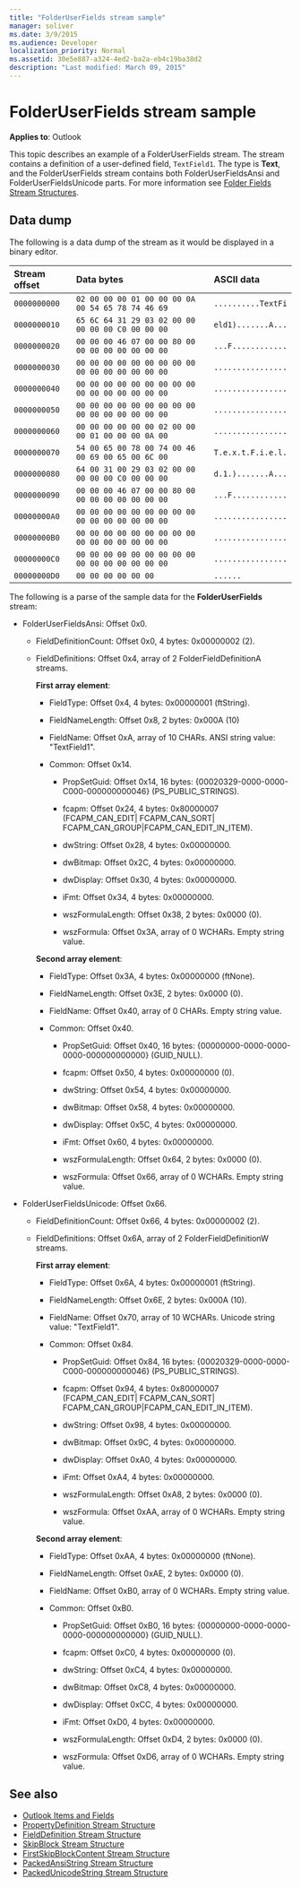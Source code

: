 ```yaml
---
title: "FolderUserFields stream sample"
manager: soliver
ms.date: 3/9/2015
ms.audience: Developer
localization_priority: Normal
ms.assetid: 30e5e887-a324-4ed2-ba2a-eb4c19ba38d2
description: "Last modified: March 09, 2015"
---
```


# FolderUserFields stream sample

**Applies to**: Outlook 
  
This topic describes an example of a FolderUserFields stream. The stream contains a definition of a user-defined field,  `TextField1`. The type is **Text**, and the FolderUserFields stream contains both FolderUserFieldsAnsi and FolderUserFieldsUnicode parts. For more information see [Folder Fields Stream Structures](folder-fields-stream-structures.md).
  
## Data dump

The following is a data dump of the stream as it would be displayed in a binary editor.
  
|Stream offset|Data bytes|ASCII data|
|:-----|:-----|:-----|
| `0000000000` <br/> | `02 00 00 00 01 00 00 00 0A 00 54 65 78 74 46 69` <br/> | `..........TextFi` <br/> |
| `0000000010` <br/> | `65 6C 64 31 29 03 02 00 00 00 00 00 C0 00 00 00` <br/> | `eld1).......A...` <br/> |
| `0000000020` <br/> | `00 00 00 46 07 00 00 80 00 00 00 00 00 00 00 00` <br/> | `...F............` <br/> |
| `0000000030` <br/> | `00 00 00 00 00 00 00 00 00 00 00 00 00 00 00 00` <br/> | `................` <br/> |
| `0000000040` <br/> | `00 00 00 00 00 00 00 00 00 00 00 00 00 00 00 00` <br/> | `................` <br/> |
| `0000000050` <br/> | `00 00 00 00 00 00 00 00 00 00 00 00 00 00 00 00` <br/> | `................` <br/> |
| `0000000060` <br/> | `00 00 00 00 00 00 02 00 00 00 01 00 00 00 0A 00` <br/> | `................` <br/> |
| `0000000070` <br/> | `54 00 65 00 78 00 74 00 46 00 69 00 65 00 6C 00` <br/> | `T.e.x.t.F.i.e.l.` <br/> |
| `0000000080` <br/> | `64 00 31 00 29 03 02 00 00 00 00 00 C0 00 00 00` <br/> | `d.1.).......A...` <br/> |
| `0000000090` <br/> | `00 00 00 46 07 00 00 80 00 00 00 00 00 00 00 00` <br/> | `...F............` <br/> |
| `00000000A0` <br/> | `00 00 00 00 00 00 00 00 00 00 00 00 00 00 00 00` <br/> | `................` <br/> |
| `00000000B0` <br/> | `00 00 00 00 00 00 00 00 00 00 00 00 00 00 00 00` <br/> | `................` <br/> |
| `00000000C0` <br/> | `00 00 00 00 00 00 00 00 00 00 00 00 00 00 00 00` <br/> | `................` <br/> |
| `00000000D0` <br/> | `00 00 00 00 00 00` <br/> | `......` <br/> |
   

The following is a parse of the sample data for the **FolderUserFields** stream:
  
- FolderUserFieldsAnsi: Offset 0x0.
    
  - FieldDefinitionCount: Offset 0x0, 4 bytes: 0x00000002 (2).
    
  - FieldDefinitions: Offset 0x4, array of 2 FolderFieldDefinitionA streams.
    
    **First array element**:
    
    - FieldType: Offset 0x4, 4 bytes: 0x00000001 (ftString).
      
    - FieldNameLength: Offset 0x8, 2 bytes: 0x000A (10)
      
    - FieldName: Offset 0xA, array of 10 CHARs. ANSI string value: "TextField1".
      
    - Common: Offset 0x14.
    
      - PropSetGuid: Offset 0x14, 16 bytes: {00020329-0000-0000-C000-000000000046} (PS_PUBLIC_STRINGS).
        
      - fcapm: Offset 0x24, 4 bytes: 0x80000007 (FCAPM_CAN_EDIT| FCAPM_CAN_SORT| FCAPM_CAN_GROUP|FCAPM_CAN_EDIT_IN_ITEM).
        
      - dwString: Offset 0x28, 4 bytes: 0x00000000.
        
      - dwBitmap: Offset 0x2C, 4 bytes: 0x00000000.
        
      - dwDisplay: Offset 0x30, 4 bytes: 0x00000000.
        
      - iFmt: Offset 0x34, 4 bytes: 0x00000000.
        
      - wszFormulaLength: Offset 0x38, 2 bytes: 0x0000 (0).
        
      - wszFormula: Offset 0x3A, array of 0 WCHARs. Empty string value.
    
    **Second array element**:
    
    - FieldType: Offset 0x3A, 4 bytes: 0x00000000 (ftNone).
      
    - FieldNameLength: Offset 0x3E, 2 bytes: 0x0000 (0).
      
    - FieldName: Offset 0x40, array of 0 CHARs. Empty string value.
      
    - Common: Offset 0x40.
    
      - PropSetGuid: Offset 0x40, 16 bytes: {00000000-0000-0000-0000-000000000000} (GUID_NULL).
        
      - fcapm: Offset 0x50, 4 bytes: 0x00000000 (0).
        
      - dwString: Offset 0x54, 4 bytes: 0x00000000.
        
      - dwBitmap: Offset 0x58, 4 bytes: 0x00000000.
        
      - dwDisplay: Offset 0x5C, 4 bytes: 0x00000000.
        
      - iFmt: Offset 0x60, 4 bytes: 0x00000000.
        
      - wszFormulaLength: Offset 0x64, 2 bytes: 0x0000 (0).
        
      - wszFormula: Offset 0x66, array of 0 WCHARs. Empty string value.
    
- FolderUserFieldsUnicode: Offset 0x66.
    
  - FieldDefinitionCount: Offset 0x66, 4 bytes: 0x00000002 (2).
    
  - FieldDefinitions: Offset 0x6A, array of 2 FolderFieldDefinitionW streams.
    
    **First array element**:
    
    - FieldType: Offset 0x6A, 4 bytes: 0x00000001 (ftString).
      
    - FieldNameLength: Offset 0x6E, 2 bytes: 0x000A (10).
      
    - FieldName: Offset 0x70, array of 10 WCHARs. Unicode string value: "TextField1".
      
    - Common: Offset 0x84.
    
      - PropSetGuid: Offset 0x84, 16 bytes: {00020329-0000-0000-C000-000000000046} (PS_PUBLIC_STRINGS).
        
      - fcapm: Offset 0x94, 4 bytes: 0x80000007 (FCAPM_CAN_EDIT| FCAPM_CAN_SORT| FCAPM_CAN_GROUP|FCAPM_CAN_EDIT_IN_ITEM).
        
      - dwString: Offset 0x98, 4 bytes: 0x00000000.
        
      - dwBitmap: Offset 0x9C, 4 bytes: 0x00000000.
        
      - dwDisplay: Offset 0xA0, 4 bytes: 0x00000000.
        
      - iFmt: Offset 0xA4, 4 bytes: 0x00000000.
        
      - wszFormulaLength: Offset 0xA8, 2 bytes: 0x0000 (0).
        
      - wszFormula: Offset 0xAA, array of 0 WCHARs. Empty string value.
    
    **Second array element**:
    
    - FieldType: Offset 0xAA, 4 bytes: 0x00000000 (ftNone).
      
    - FieldNameLength: Offset 0xAE, 2 bytes: 0x0000 (0).
      
    - FieldName: Offset 0xB0, array of 0 WCHARs. Empty string value.
      
    - Common: Offset 0xB0.
    
      - PropSetGuid: Offset 0xB0, 16 bytes: {00000000-0000-0000-0000-000000000000} (GUID_NULL).
        
      - fcapm: Offset 0xC0, 4 bytes: 0x00000000 (0).
        
      - dwString: Offset 0xC4, 4 bytes: 0x00000000.
        
      - dwBitmap: Offset 0xC8, 4 bytes: 0x00000000.
        
      - dwDisplay: Offset 0xCC, 4 bytes: 0x00000000.
        
      - iFmt: Offset 0xD0, 4 bytes: 0x00000000.
        
      - wszFormulaLength: Offset 0xD4, 2 bytes: 0x0000 (0).
        
      - wszFormula: Offset 0xD6, array of 0 WCHARs. Empty string value.
    
## See also

- [Outlook Items and Fields](outlook-items-and-fields.md)
- [PropertyDefinition Stream Structure](propertydefinition-stream-structure.md)
- [FieldDefinition Stream Structure](fielddefinition-stream-structure.md)
- [SkipBlock Stream Structure](skipblock-stream-structure.md)
- [FirstSkipBlockContent Stream Structure](firstskipblockcontent-stream-structure.md)
- [PackedAnsiString Stream Structure](packedansistring-stream-structure.md)
- [PackedUnicodeString Stream Structure](packedunicodestring-stream-structure.md)

